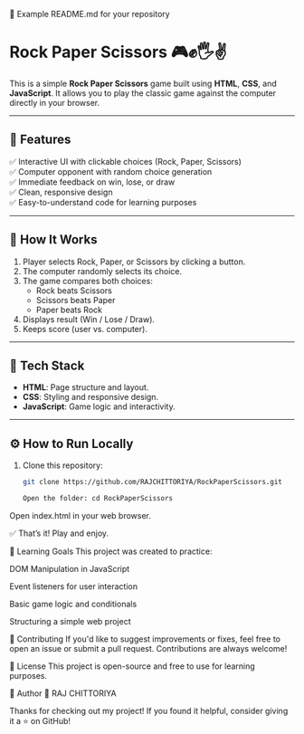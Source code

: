 📜 Example README.md for your repository

# Rock Paper Scissors 🎮✊🖐️✌️

This is a simple **Rock Paper Scissors** game built using **HTML**, **CSS**, and **JavaScript**. It allows you to play the classic game against the computer directly in your browser.

---

## 🚀 Features

✅ Interactive UI with clickable choices (Rock, Paper, Scissors)  
✅ Computer opponent with random choice generation  
✅ Immediate feedback on win, lose, or draw  
✅ Clean, responsive design  
✅ Easy-to-understand code for learning purposes

---

## 🌟 How It Works

1. Player selects Rock, Paper, or Scissors by clicking a button.  
2. The computer randomly selects its choice.  
3. The game compares both choices:  
   - Rock beats Scissors  
   - Scissors beats Paper  
   - Paper beats Rock  
4. Displays result (Win / Lose / Draw).  
5. Keeps score (user vs. computer).

---

## 🧩 Tech Stack

- **HTML**: Page structure and layout.  
- **CSS**: Styling and responsive design.  
- **JavaScript**: Game logic and interactivity.

---

## ⚙️ How to Run Locally

1. Clone this repository:

   ```bash
   git clone https://github.com/RAJCHITTORIYA/RockPaperScissors.git

   Open the folder: cd RockPaperScissors

Open index.html in your web browser.

✅ That’s it! Play and enjoy.

🎯 Learning Goals
This project was created to practice:

DOM Manipulation in JavaScript

Event listeners for user interaction

Basic game logic and conditionals

Structuring a simple web project

🙌 Contributing
If you'd like to suggest improvements or fixes, feel free to open an issue or submit a pull request. Contributions are always welcome!

📜 License
This project is open-source and free to use for learning purposes.

📣 Author
👤 RAJ CHITTORIYA

Thanks for checking out my project! If you found it helpful, consider giving it a ⭐ on GitHub!

